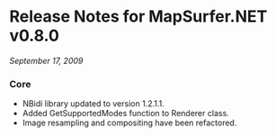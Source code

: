 # Release Notes for MapSurfer.NET v0.8.0

*September 17, 2009*

### Core ###

- NBidi library updated to version 1.2.1.1.
- Added GetSupportedModes function to Renderer class.
- Image resampling and compositing have been refactored.

